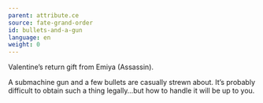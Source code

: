 ```yaml
---
parent: attribute.ce
source: fate-grand-order
id: bullets-and-a-gun
language: en
weight: 0
---
```


Valentine’s return gift from Emiya (Assassin).

A submachine gun and a few bullets are casually strewn about.
It’s probably difficult to obtain such a thing legally…but how to handle it will be up to you.
